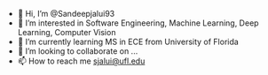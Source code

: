 - 👋 Hi, I’m @Sandeepjalui93
- 👀 I’m interested in Software Engineering, Machine Learning, Deep Learning, Computer Vision
- 🌱 I’m currently learning MS in ECE from University of Florida
- 💞️ I’m looking to collaborate on ...
- 📫 How to reach me sjalui@ufl.edu

<!---
Sandeepjalui93/Sandeepjalui93 is a ✨ special ✨ repository because its `README.md` (this file) appears on your GitHub profile.
You can click the Preview link to take a look at your changes.
--->
